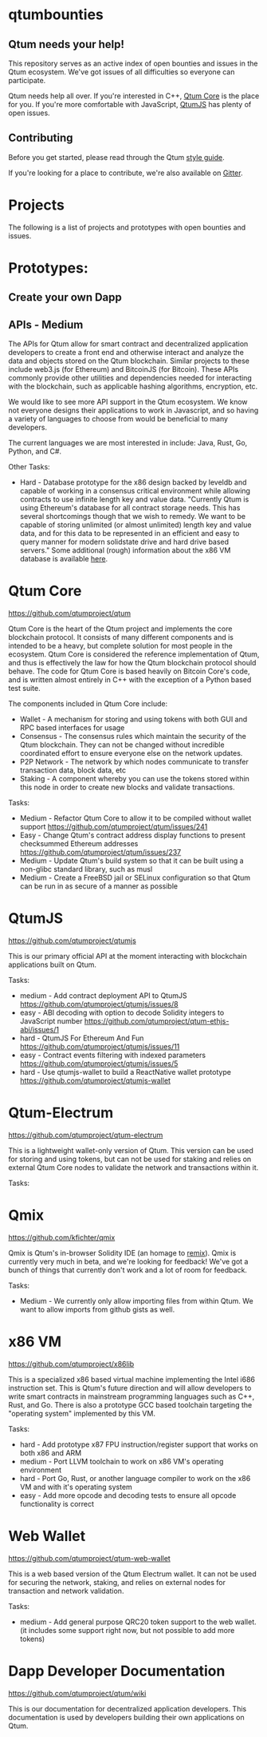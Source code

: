# qtumbounties

## Qtum needs your help!

This repository serves as an active index of open bounties and issues in the Qtum ecosystem. We've got issues of all difficulties so everyone can participate.

Qtum needs help all over. If you're interested in C++, [Qtum Core](https://github.com/qtumproject) is the place for you. If you're more comfortable with JavaScript, [QtumJS](https://github.com/qtumproject/qtumjs) has plenty of open issues.

## Contributing

Before you get started, please read through the Qtum [style guide](https://docs.google.com/document/d/1ynIlt-lTPVvbxvjCKsAlQ0ctLMK1feEef0DN7JkCZSU/edit?usp=sharing). 

If you're looking for a place to contribute, we're also available on [Gitter](https://gitter.im/qtum-project/Lobby).

# Projects

The following is a list of projects and prototypes with open bounties and issues. 

# Prototypes:

## Create your own Dapp


## APIs - Medium
The APIs for Qtum allow for smart contract and decentralized application developers to create a front end and otherwise interact and analyze the data and objects stored on the Qtum blockchain. Similar projects to these include web3.js (for Ethereum) and BitcoinJS (for Bitcoin). These APIs commonly provide other utilities and dependencies needed for interacting with the blockchain, such as applicable hashing algorithms, encryption, etc. 

We would like to see more API support in the Qtum ecosystem. We know not everyone designs their applications to work in Javascript, and so having a variety of languages to choose from would be beneficial to many developers. 

The current languages we are most interested in include: Java, Rust, Go, Python, and C#. 

Other Tasks:

* Hard -  Database prototype for the x86 design backed by leveldb and capable of working in a consensus critical environment while allowing contracts to use infinite length key and value data. "Currently Qtum is using Ethereum's database for all contract storage needs. This has several shortcomings though that we wish to remedy. We want to be capable of storing unlimited (or almost unlimited) length key and value data, and for this data to be represented in an efficient and easy to query manner for modern solidstate drive and hard drive based servers." Some additional (rough) information about the x86 VM database is available [here](https://gist.github.com/Earlz/a42cfb526abb6108d82df0db1e702b5b).


# Qtum Core
https://github.com/qtumproject/qtum

Qtum Core is the heart of the Qtum project and implements the core blockchain protocol. It consists of many different components and is intended to be a heavy, but complete solution for most people in the ecosystem. Qtum Core is considered the reference implementation of Qtum, and thus is effectively the law for how the Qtum blockchain protocol should behave. The code for Qtum Core is based heavily on Bitcoin Core's code, and is written almost entirely in C++ with the exception of a Python based test suite. 

The components included in Qtum Core include:

* Wallet - A mechanism for storing and using tokens with both GUI and RPC based interfaces for usage
* Consensus - The consensus rules which maintain the security of the Qtum blockchain. They can not be changed without incredible coordinated effort to ensure everyone else on the network updates. 
* P2P Network - The network by which nodes communicate to transfer transaction data, block data, etc
* Staking - A component whereby you can use the tokens stored within this node in order to create new blocks and validate transactions. 

Tasks:

* Medium - Refactor Qtum Core to allow it to be compiled without wallet support https://github.com/qtumproject/qtum/issues/241
* Easy - Change Qtum's contract address display functions to present checksummed Ethereum addresses https://github.com/qtumproject/qtum/issues/237
* Medium - Update Qtum's build system so that it can be built using a non-glibc standard library, such as musl
* Medium - Create a FreeBSD jail or SELinux configuration so that Qtum can be run in as secure of a manner as possible

# QtumJS
https://github.com/qtumproject/qtumjs

This is our primary official API at the moment interacting with blockchain applications built on Qtum. 

Tasks:

* medium - Add contract deployment API to QtumJS https://github.com/qtumproject/qtumjs/issues/8
* easy - ABI decoding with option to decode Solidity integers to JavaScript number https://github.com/qtumproject/qtum-ethjs-abi/issues/1
* hard - QtumJS For Ethereum And Fun https://github.com/qtumproject/qtumjs/issues/11
* easy - Contract events filtering with indexed parameters https://github.com/qtumproject/qtumjs/issues/5
* hard - Use qtumjs-wallet to build a ReactNative wallet prototype https://github.com/qtumproject/qtumjs-wallet


# Qtum-Electrum
https://github.com/qtumproject/qtum-electrum

This is a lightweight wallet-only version of Qtum. This version can be used for storing and using tokens, but can not be used for staking and relies on external Qtum Core nodes to validate the network and transactions within it. 

Tasks:

# Qmix
https://github.com/kfichter/qmix

Qmix is Qtum's in-browser Solidity IDE (an homage to [remix](https://remix.ethereum.org)). Qmix is currently very much in beta, and we're looking for feedback! We've got a bunch of things that currently don't work and a lot of room for feedback.

Tasks:
- Medium - We currently only allow importing files from within Qtum. We want to allow imports from github gists as well.

# x86 VM
https://github.com/qtumproject/x86lib

This is a specialized x86 based virtual machine implementing the Intel i686 instruction set. This is Qtum's future direction and will allow developers to write smart contracts in mainstream programming languages such as C++, Rust, and Go. There is also a prototype GCC based toolchain targeting the "operating system" implemented by this VM.

Tasks:

* hard - Add prototype x87 FPU instruction/register support that works on both x86 and ARM
* medium - Port LLVM toolchain to work on x86 VM's operating environment
* hard - Port Go, Rust, or another language compiler to work on the x86 VM and with it's operating system
* easy - Add more opcode and decoding tests to ensure all opcode functionality is correct

# Web Wallet
https://github.com/qtumproject/qtum-web-wallet

This is a web based version of the Qtum Electrum wallet. It can not be used for securing the network, staking, and relies on external nodes for transaction and network validation. 

Tasks:

* medium - Add general purpose QRC20 token support to the web wallet. (it includes some support right now, but not possible to add more tokens)

# Dapp Developer Documentation
https://github.com/qtumproject/qtum/wiki

This is our documentation for decentralized application developers. This documentation is used by developers building their own applications on Qtum.
